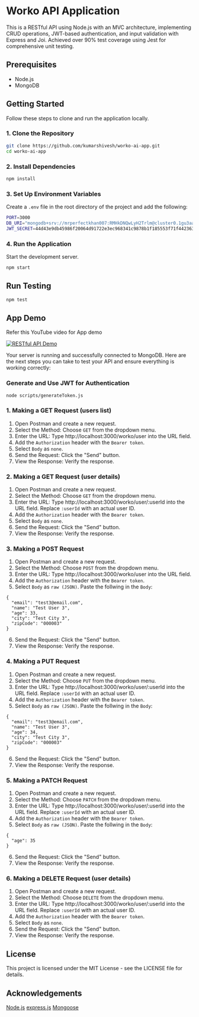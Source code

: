 # Worko API Application

This is a RESTful API using Node.js with an MVC architecture, implementing CRUD operations, JWT-based authentication, and input validation with Express and Joi. Achieved over 90% test coverage using Jest for comprehensive unit testing.

## Prerequisites

- Node.js 
- MongoDB

## Getting Started

Follow these steps to clone and run the application locally.

### 1. Clone the Repository

```bash
git clone https://github.com/kumarshivesh/worko-ai-app.git
cd worko-ai-app
```

### 2. Install Dependencies

```bash
npm install
```

### 3. Set Up Environment Variables

Create a `.env` file in the root directory of the project and add the following:

```bash
PORT=3000
DB_URI="mongodb+srv://mrperfectkhan007:RMHkDNQwLyH2Trlm@cluster0.1gu3aat.mongodb.net"
JWT_SECRET=44d43e9db45986f20064d91722e3ec968341c9878b1f185553f71f442363dc9e8985c24331f2f4a3ee14b60f19d85c87471d804dc1568dfd391c34dad1579df1
```


### 4. Run the Application

Start the development server.

```bash
npm start
```

## Run Testing

```bash
npm test
```


## App Demo

Refer this YouTube video for App demo

[![RESTful API Demo](https://i.ibb.co/Hz0QyXn/restful-api-thumbnail.png)](https://youtu.be/mfW2NWYO0R4)

Your server is running and successfully connected to MongoDB. Here are the next steps you can take to test your API and ensure everything is working correctly:

### Generate and Use JWT for Authentication

```bash
node scripts/generateToken.js
```

### 1. Making a GET Request (users list)

1. Open Postman and create a new request.
2. Select the Method: Choose `GET` from the dropdown menu.
3. Enter the URL: Type http://localhost:3000/worko/user into the URL field. 
4. Add the `Authorization` header with the `Bearer token`.
5. Select `Body` as `none`.
6. Send the Request: Click the "Send" button.
7. View the Response: Verify the response.

### 2. Making a GET Request (user details)

1. Open Postman and create a new request.
2. Select the Method: Choose `GET` from the dropdown menu.
3. Enter the URL: Type http://localhost:3000/worko/user/:userId into the URL field. Replace `:userId` with an actual user ID. 
4. Add the `Authorization` header with the `Bearer token`.
5. Select `Body` as `none`.
6. Send the Request: Click the "Send" button.
7. View the Response: Verify the response.

### 3. Making a POST Request

1. Open Postman and create a new request.
2. Select the Method: Choose `POST` from the dropdown menu.
3. Enter the URL: Type http://localhost:3000/worko/user into the URL field.
4. Add the `Authorization` header with the `Bearer token`.
5. Select `Body` as `raw (JSON)`. Paste the follwing in the `Body`:
```
{
  "email": "test3@email.com",
  "name": "Test User 3",
  "age": 33,
  "city": "Test City 3",
  "zipCode": "000003"
}
```
6. Send the Request: Click the "Send" button.
7. View the Response: Verify the response.

### 4. Making a PUT Request

1. Open Postman and create a new request.
2. Select the Method: Choose `PUT` from the dropdown menu.
3. Enter the URL: Type http://localhost:3000/worko/user/:userId into the URL field. Replace `:userId` with an actual user ID. 
4. Add the `Authorization` header with the `Bearer token`.
5. Select `Body` as `raw (JSON)`. Paste the follwing in the `Body`:
```
{
  "email": "test3@email.com",
  "name": "Test User 3",
  "age": 34,
  "city": "Test City 3",
  "zipCode": "000003"
}
```
6. Send the Request: Click the "Send" button.
7. View the Response: Verify the response.

### 5. Making a PATCH Request

1. Open Postman and create a new request.
2. Select the Method: Choose `PATCH` from the dropdown menu.
3. Enter the URL: Type http://localhost:3000/worko/user/:userId into the URL field. Replace `:userId` with an actual user ID. 
4. Add the `Authorization` header with the `Bearer token`.
5. Select `Body` as `raw (JSON)`. Paste the follwing in the `Body`:
```
{
  "age": 35
}
```
6. Send the Request: Click the "Send" button.
7. View the Response: Verify the response.

### 6. Making a DELETE Request (user details)

1. Open Postman and create a new request.
2. Select the Method: Choose `DELETE` from the dropdown menu.
3. Enter the URL: Type http://localhost:3000/worko/user/:userId into the URL field. Replace `:userId` with an actual user ID. 
4. Add the `Authorization` header with the `Bearer token`.
5. Select `Body` as `none`.
6. Send the Request: Click the "Send" button.
7. View the Response: Verify the response.


## License
This project is licensed under the MIT License - see the LICENSE file for details.

## Acknowledgements
[Node.js](https://nodejs.org/en)
[express.js](https://expressjs.com/)
[Mongoose](https://mongoosejs.com/)

